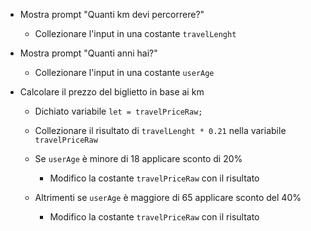 - Mostra prompt "Quanti km devi percorrere?"
  - Collezionare l'input in una costante `travelLenght`

- Mostra prompt "Quanti anni hai?"
  - Collezionare l'input in una costante `userAge`

- Calcolare il prezzo del biglietto in base ai km
  - Dichiato variabile `let = travelPriceRaw;`
  - Collezionare il risultato di `travelLenght * 0.21` nella variabile `travelPriceRaw`

  - Se `userAge` è minore di 18 applicare sconto di 20%
    - Modifico la costante `travelPriceRaw` con il risultato
  - Altrimenti se `userAge` è maggiore di 65 applicare sconto del 40%
    - Modifico la costante `travelPriceRaw` con il risultato